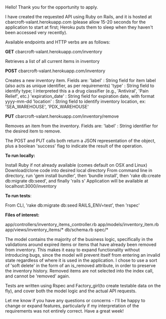 Hello!  Thank you for the opportunity to apply.

I have created the requested API using Ruby on Rails, and it is hosted at cbarcroft-valant.herokuapp.com (please allow 15-20 seconds for the application to start at first; Heroku puts them to sleep when they haven't been accessed very recently).

Available endpoints and HTTP verbs are as follows:

**GET** cbarcroft-valant.herokuapp.com/inventory

Retrieves a list of all current items in inventory

**POST** cbarcroft-valant.herokuapp.com/inventory

Creates a new inventory item.  Fields are:
'label' : String field for item label (also acts as unique identifier, as per requirements)
'type' : String field to identify type; I interpreted this a a drug classifier (e.g., 'Antiviral', 'Pain Relief', etc.)
'expiration_date' : String field for expiration date, with format yyyy-mm-dd
'location' : String field to identify inventory location, ex: 'SEA_WAREHOUSE', 'PDX_WAREHOUSE'

**PUT** cbarcroft-valant.herokuapp.com/inventory/remove

 Removes an item from the inventory.  Fields are:
'label' : String identifier for the desired item to remove.

The POST and PUT calls both return a JSON representation of the object, plus a boolean 'success' flag to indicate the result of the operation.


**To run locally:**

Install Ruby if not already available (comes default on OSX and Linux)
Download/clone code into desired local directory
From command line in directory, run 'gem install bundler', then 'bundle install', then 'rake db:create db:migrate db:seed', and finally 'rails s'
Application will be available at localhost:3000/inventory

**To run tests**:

From CLI, 'rake db:migrate db:seed RAILS_ENV=test', then 'rspec'

**Files of interest:**

app/controllers/inventory_items_controller.rb
app/models/inventory_item.rb
app/views/inventory_items/*
db/schema.rb
spec/*

The model contains the majority of the business logic, specifically in the validations around expired items or items that have already been removed from inventory.  This makes it easy to expand functionality without introducing bugs, since the model will prevent itself from entering an invalid state regardless of where it is used in the application.  I chose to use a sort of 'soft delete' in the form of an is_removed attribute, in order to preserve the inventory history.  Removed items are not selected into the index call, and cannot be 'removed' again.

Tests are written using Rspec and Factory_girl(to create testable data on the fly), and cover both the model logic and the actual API requests.  

Let me know if you have any questions or concerns - I'll be happy to change or expand features, particularly if my interpretation of the requirements was not entirely correct.  Have a great week! 

